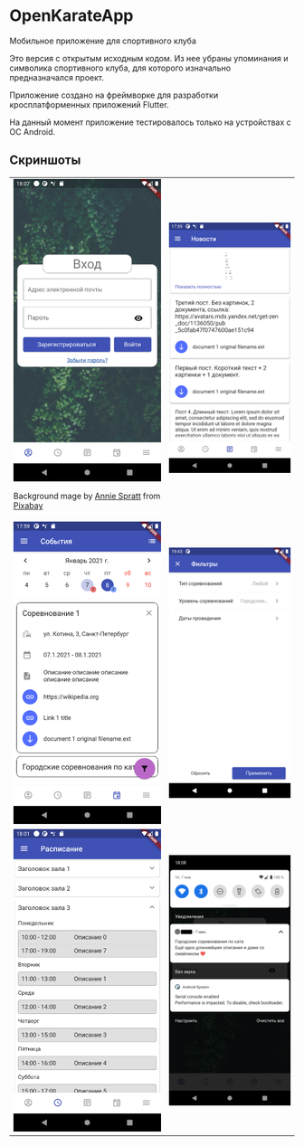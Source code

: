 # OpenKarateApp

Мобильное приложение для спортивного клуба

Это версия с открытым исходным кодом. Из нее убраны упоминания и символика
спортивного клуба, для которого изначально предназначался проект.

Приложение создано на фреймворке для разработки кросплатформенных приложений Flutter.

На данный момент приложение тестировалось только на устройствах с ОС Android.

## Скриншоты

<table>
  <tr>
    <td>
      <img alt="Страница входа" src="screenshots/login.png" />      
      <p>Background mage by <a href="https://pixabay.com/users/anniespratt-4900708/">Annie Spratt</a> from <a href="https://pixabay.com/">Pixabay</a></p>
    </td>
    <td><img alt="Новости" src="screenshots/news.png" /></td>
  </tr>
  <tr>
    <td><img alt="Календарь с событиями" src="screenshots/events_calendar.png" /></td>
    <td><img alt="События списком" src="screenshots/events_filter.png" /></td>
  </tr>
  <tr>    
    <td><img alt="Расписание" src="screenshots/schedule.png" /></td>
    <td><img alt="Push уведомление" src="screenshots/notification.png" /></td>
  </tr>
</table>
